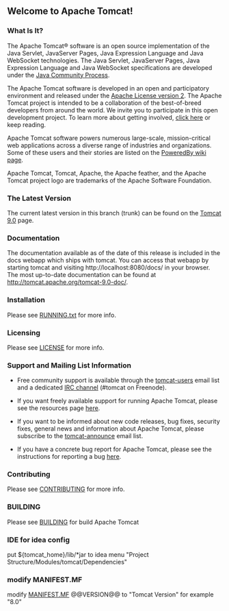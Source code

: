 ## Welcome to Apache Tomcat!

### What Is It?

The Apache Tomcat® software is an open source implementation of the Java
Servlet, JavaServer Pages, Java Expression Language and Java WebSocket
technologies. The Java Servlet, JavaServer Pages, Java Expression Language and
Java WebSocket specifications are developed under the
[Java Community Process](http://jcp.org/en/introduction/overview).

The Apache Tomcat software is developed in an open and participatory
environment and released under the
[Apache License version 2](http://www.apache.org/licenses/). The Apache Tomcat
project is intended to be a collaboration of the best-of-breed developers from
around the world. We invite you to participate in this open development
project. To learn more about getting involved,
[click here](http://tomcat.apache.org/getinvolved.html) or keep reading.

Apache Tomcat software powers numerous large-scale, mission-critical web
applications across a diverse range of industries and organizations. Some of
these users and their stories are listed on the
[PoweredBy wiki page](http://wiki.apache.org/tomcat/PoweredBy).

Apache Tomcat, Tomcat, Apache, the Apache feather, and the Apache Tomcat
project logo are trademarks of the Apache Software Foundation.

### The Latest Version

The current latest version in this branch (trunk) can be found on the [Tomcat 9.0](https://tomcat.apache.org/download-90.cgi) page.

### Documentation

The documentation available as of the date of this release is
included in the docs webapp which ships with tomcat. You can access that webapp
by starting tomcat and visiting http://localhost:8080/docs/ in your browser.
The most up-to-date documentation can be found at
http://tomcat.apache.org/tomcat-9.0-doc/.

### Installation

Please see [RUNNING.txt](RUNNING.txt) for more info.

### Licensing

Please see [LICENSE](LICENSE) for more info.

### Support and Mailing List Information

* Free community support is available through the
[tomcat-users](http://tomcat.apache.org/lists.html#tomcat-users) email list and
a dedicated [IRC channel](http://tomcat.apache.org/irc.html) (#tomcat on
Freenode).

* If you want freely available support for running Apache Tomcat, please see the
resources page [here](http://tomcat.apache.org/findhelp.html).

* If you want to be informed about new code releases, bug fixes,
security fixes, general news and information about Apache Tomcat, please
subscribe to the
[tomcat-announce](http://tomcat.apache.org/lists.html#tomcat-announce) email
list.

* If you have a concrete bug report for Apache Tomcat, please see the
instructions for reporting a bug
[here](http://tomcat.apache.org/bugreport.html).

### Contributing

Please see [CONTRIBUTING](CONTRIBUTING.md) for more info.

### BUILDING
Please see [BUILDING](BUILDING.txt) for build Apache Tomcat

### IDE for idea config

put ${tomcat_home}/lib/*jar to idea menu
"Project Structure/Modules/tomcat/Dependencies"

### modify MANIFEST.MF

modify  [MANIFEST.MF](modules/jdbc-pool/resources/MANIFEST.MF)  @@VERSION@@ to "Tomcat Version" for example "8.0"
